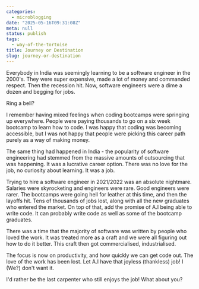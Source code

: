 ```yaml
---
categories:
  - microblogging
date: "2025-05-16T09:31:08Z"
meta: null
status: publish
tags:
  - way-of-the-tortoise
title: Journey or Destination
slug: journey-or-destination
---
```


Everybody in India was seemingly learning to be a software engineer in the
2000's. They were super expensive, made a lot of money and commanded respect.
Then the recession hit. Now, software engineers were a dime a dozen and begging
for jobs.

Ring a bell?

I remember having mixed feelings when coding bootcamps were springing up
everywhere. People were paying thousands to go on a six week bootcamp to learn
how to code. I was happy that coding was becoming accessible, but I was not
happy that people were picking this career path purely as a way of making money.

The same thing had happened in India - the popularity of software engineering
had stemmed from the massive amounts of outsourcing that was happening. It was a
lucrative career option. There was no love for the job, no curiosity about
learning. It was a job.

Trying to hire a software engineer in 2021/2022 was an absolute nightmare.
Salaries were skyrocketing and engineers were rare. Good engineers were rarer.
The bootcamps were going hell for leather at this time, and then the layoffs
hit. Tens of thousands of jobs lost, along with all the new graduates who
entered the market. On top of that, add the promise of A.I being able to write
code. It can probably write code as well as some of the bootcamp graduates.

There was a time that the majority of software was written by people who loved
the work. It was treated more as a craft and we were all figuring out how to do
it better. This craft then got commercialised, industrialised.

The focus is now on productivity, and how quickly we can get code out. The love
of the work has been lost. Let A.I have that joyless (thankless) job! I (We?)
don't want it.

I'd rather be the last carpenter who still enjoys the job! What about you?
